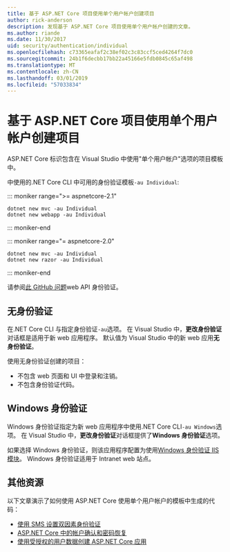 ```yaml
---
title: 基于 ASP.NET Core 项目使用单个用户帐户创建项目
author: rick-anderson
description: 发现基于 ASP.NET Core 项目使用单个用户帐户创建的文章。
ms.author: riande
ms.date: 11/30/2017
uid: security/authentication/individual
ms.openlocfilehash: c73365eafaf2c38ef02c3c83ccf5ced4264f7dc0
ms.sourcegitcommit: 24b1f6decbb17bb22a45166e5fdb0845c65af498
ms.translationtype: MT
ms.contentlocale: zh-CN
ms.lasthandoff: 03/01/2019
ms.locfileid: "57033834"
---
```

# <a name="articles-based-on-aspnet-core-projects-created-with-individual-user-accounts"></a>基于 ASP.NET Core 项目使用单个用户帐户创建项目

ASP.NET Core 标识包含在 Visual Studio 中使用"单个用户帐户"选项的项目模板中。

中使用的.NET Core CLI 中可用的身份验证模板`-au Individual`:

::: moniker range=">= aspnetcore-2.1"

```console
dotnet new mvc -au Individual
dotnet new webapp -au Individual
```

::: moniker-end

::: moniker range="= aspnetcore-2.0"

```console
dotnet new mvc -au Individual
dotnet new razor -au Individual
```

::: moniker-end

请参阅[此 GitHub 问题](https://github.com/aspnet/AspNetCore/issues/5833)web API 身份验证。

<a name="no"></a>
## <a name="no-authentication"></a>无身份验证

在.NET Core CLI 与指定身份验证`-au`选项。 在 Visual Studio 中，**更改身份验证**对话框是适用于新 web 应用程序。 默认值为 Visual Studio 中的新 web 应用**无身份验证**。

使用无身份验证创建的项目：

* 不包含 web 页面和 UI 中登录和注销。
* 不包含身份验证代码。

<a name="win"></a>
## <a name="windows-authentication"></a>Windows 身份验证

Windows 身份验证指定为新 web 应用程序中使用.NET Core CLI`-au Windows`选项。 在 Visual Studio 中，**更改身份验证**对话框提供了**Windows 身份验证**选项。

如果选择 Windows 身份验证，则该应用程序配置为使用[Windows 身份验证 IIS 模块](xref:host-and-deploy/iis/modules)。 Windows 身份验证适用于 Intranet web 站点。

## <a name="additional-resources"></a>其他资源

以下文章演示了如何使用 ASP.NET Core 使用单个用户帐户的模板中生成的代码：

* [使用 SMS 设置双因素身份验证](xref:security/authentication/2fa)
* [ASP.NET Core 中的帐户确认和密码恢复](xref:security/authentication/accconfirm)
* [使用受授权的用户数据创建 ASP.NET Core 应用](xref:security/authorization/secure-data)
